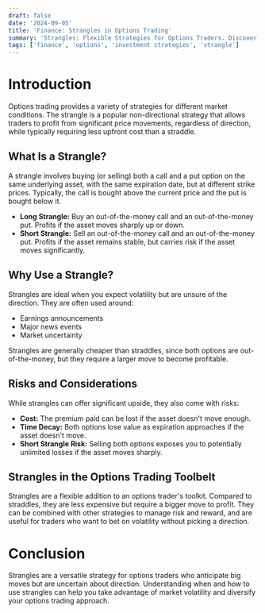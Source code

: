 ```yaml
---
draft: false
date: '2024-09-05'
title: 'Finance: Strangles in Options Trading'
summary: 'Strangles: Flexible Strategies for Options Traders. Discover how strangle strategies work and their role in options trading.'
tags: ['finance', 'options', 'investment strategies', 'strangle']
---
```


# Introduction

Options trading provides a variety of strategies for different market conditions. The strangle is a popular non-directional strategy that allows traders to profit from significant price movements, regardless of direction, while typically requiring less upfront cost than a straddle.

## What Is a Strangle?

A strangle involves buying (or selling) both a call and a put option on the same underlying asset, with the same expiration date, but at different strike prices. Typically, the call is bought above the current price and the put is bought below it.

- **Long Strangle:** Buy an out-of-the-money call and an out-of-the-money put. Profits if the asset moves sharply up or down.
- **Short Strangle:** Sell an out-of-the-money call and an out-of-the-money put. Profits if the asset remains stable, but carries risk if the asset moves significantly.

## Why Use a Strangle?

Strangles are ideal when you expect volatility but are unsure of the direction. They are often used around:

- Earnings announcements
- Major news events
- Market uncertainty

Strangles are generally cheaper than straddles, since both options are out-of-the-money, but they require a larger move to become profitable.

## Risks and Considerations

While strangles can offer significant upside, they also come with risks:

- **Cost:** The premium paid can be lost if the asset doesn't move enough.
- **Time Decay:** Both options lose value as expiration approaches if the asset doesn't move.
- **Short Strangle Risk:** Selling both options exposes you to potentially unlimited losses if the asset moves sharply.

## Strangles in the Options Trading Toolbelt

Strangles are a flexible addition to an options trader's toolkit. Compared to straddles, they are less expensive but require a bigger move to profit. They can be combined with other strategies to manage risk and reward, and are useful for traders who want to bet on volatility without picking a direction.

# Conclusion

Strangles are a versatile strategy for options traders who anticipate big moves but are uncertain about direction. Understanding when and how to use strangles can help you take advantage of market volatility and diversify your options trading approach.

